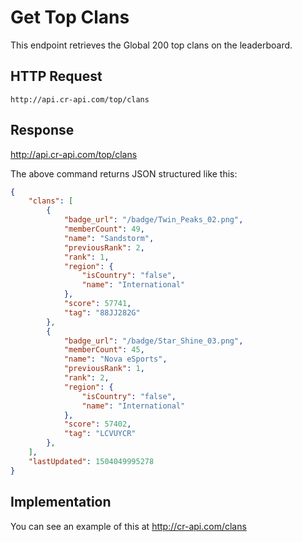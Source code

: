 # Get Top Clans

This endpoint retrieves the Global 200 top clans on the leaderboard.

## HTTP Request

`http://api.cr-api.com/top/clans`

## Response

http://api.cr-api.com/top/clans

The above command returns JSON structured like this:

```json
{
    "clans": [
        {
            "badge_url": "/badge/Twin_Peaks_02.png",
            "memberCount": 49,
            "name": "Sandstorm",
            "previousRank": 2,
            "rank": 1,
            "region": {
                "isCountry": "false",
                "name": "International"
            },
            "score": 57741,
            "tag": "88JJ282G"
        },
        {
            "badge_url": "/badge/Star_Shine_03.png",
            "memberCount": 45,
            "name": "Nova eSports",
            "previousRank": 1,
            "rank": 2,
            "region": {
                "isCountry": "false",
                "name": "International"
            },
            "score": 57402,
            "tag": "LCVUYCR"
        },
    ],
    "lastUpdated": 1504049995278
}
```

## Implementation

You can see an example of this at http://cr-api.com/clans
